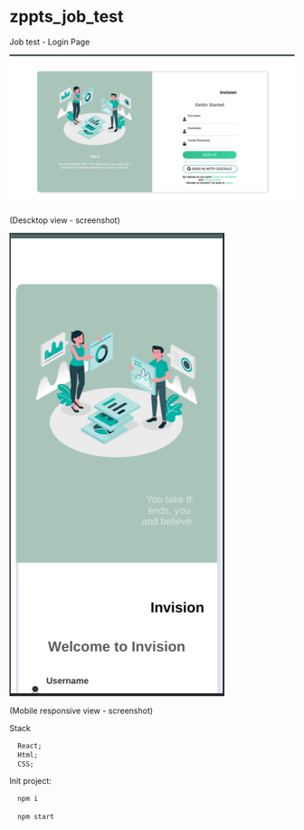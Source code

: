 # zppts_job_test

Job test - Login Page

![alt text](https://github.com/OSX-RSPlug-a/zppts_job_test/blob/master/assets/Screenshot_2020-04-17_00-33-45.png)

(Descktop view - screenshot)

![alt text](https://github.com/OSX-RSPlug-a/zppts_job_test/blob/master/assets/Screenshot_2020-04-17_00-34-37.png)

(Mobile responsive view - screenshot)

Stack
  
      React;
      Html;
      CSS;
      
Init project:

      npm i
      
      npm start
